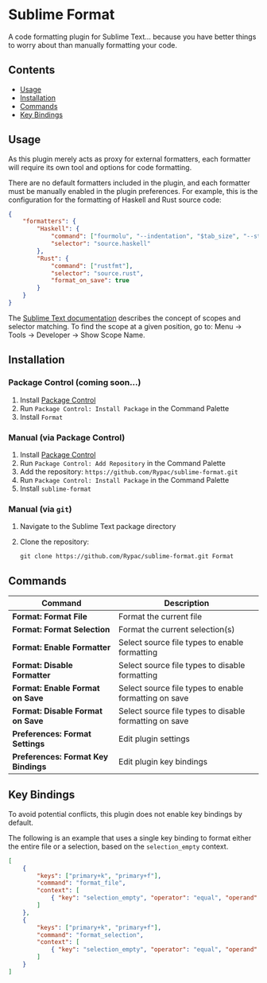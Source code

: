 # Sublime Format

A code formatting plugin for Sublime Text… because you have better things to worry about than manually formatting your code.

## Contents

- [Usage](#usage)
- [Installation](#installation)
- [Commands](#commands)
- [Key Bindings](#keybindings)

## Usage

As this plugin merely acts as proxy for external formatters, each formatter will require its own tool and options for code formatting.

There are no default formatters included in the plugin, and each formatter must be manually enabled in the plugin preferences.
For example, this is the configuration for the formatting of Haskell and Rust source code:

```json
{
    "formatters": {
        "Haskell": {
            "command": ["fourmolu", "--indentation", "$tab_size", "--stdin-input-file", "-"],
            "selector": "source.haskell"
        },
        "Rust": {
            "command": ["rustfmt"],
            "selector": "source.rust",
            "format_on_save": true
        }
    }
}
```

The [Sublime Text documentation](https://www.sublimetext.com/docs/selectors.html) describes the concept of scopes and selector matching.
To find the scope at a given position, go to: Menu → Tools → Developer → Show Scope Name.

## Installation

### Package Control (coming soon…)

1. Install [Package Control](https://packagecontrol.io)
2. Run `Package Control: Install Package` in the Command Palette
3. Install `Format`

### Manual (via Package Control)

1. Install [Package Control](https://packagecontrol.io)
2. Run `Package Control: Add Repository` in the Command Palette
3. Add the repository: `https://github.com/Rypac/sublime-format.git`
4. Run `Package Control: Install Package` in the Command Palette
5. Install `sublime-format`

### Manual (via `git`)

1. Navigate to the Sublime Text package directory
2. Clone the repository:

    ```
    git clone https://github.com/Rypac/sublime-format.git Format
    ```

## Commands

| **Command**                          | **Description**                                        |
| ------------------------------------ | ------------------------------------------------------ |
| **Format: Format File**              | Format the current file                                |
| **Format: Format Selection**         | Format the current selection(s)                        |
| **Format: Enable Formatter**         | Select source file types to enable formatting          |
| **Format: Disable Formatter**        | Select source file types to disable formatting         |
| **Format: Enable Format on Save**    | Select source file types to enable formatting on save  |
| **Format: Disable Format on Save**   | Select source file types to disable formatting on save |
| **Preferences: Format Settings**     | Edit plugin settings                                   |
| **Preferences: Format Key Bindings** | Edit plugin key bindings                               |

## Key Bindings

To avoid potential conflicts, this plugin does not enable key bindings by default.

The following is an example that uses a single key binding to format either the entire file or a selection, based on the `selection_empty` context.

```json
[
    {
        "keys": ["primary+k", "primary+f"],
        "command": "format_file",
        "context": [
            { "key": "selection_empty", "operator": "equal", "operand": true, "match_all": true }
        ]
    },
    {
        "keys": ["primary+k", "primary+f"],
        "command": "format_selection",
        "context": [
            { "key": "selection_empty", "operator": "equal", "operand": false, "match_all": true }
        ]
    }
]
```
